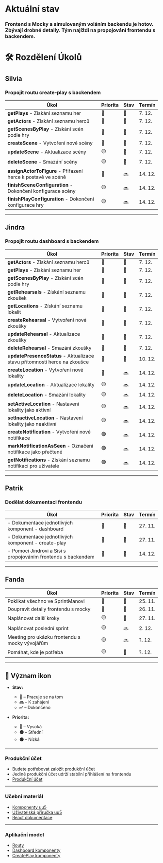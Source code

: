 # Aktuální stav 
### Frontend s Mocky a simulovaným voláním backendu je hotov. Zbývají drobné detaily. Tým najíždí na propojování frontendu s backendem. 

# 🛠️ Rozdělení Úkolů

## Silvia

### Propojit routu create-play s backendem

| Úkol                                        | Priorita | Stav | Termín   |
|---------------------------------------------|----------|------|----------|
| **getPlays** - Získání seznamu her           | 🔴       | 🚧   | 7. 12. |
| **getActors** - Získání seznamu herců         | 🔴       | 🚧   | 7. 12. |
| **getScenesByPlay** - Získání scén podle hry  | 🔴       | 🚧   | 7. 12. |
| **createScene** - Vytvoření nové scény        | 🔴       | 🚧   | 7. 12. |
| **updateScene** - Aktualizace scény           | 🟡       | 🚧   | 7. 12. |
| **deleteScene** - Smazání scény               | 🟡       | 🚧  | 7. 12. |
| **assignActorToFigure** - Přiřazení herce k postavě ve scéně | 🔴       | 🔜   | 14. 12. |
| **finishSceneConfiguration** - Dokončení konfigurace scény | 🟡       | 🔜   | 14. 12. |
| **finishPlayConfiguration** - Dokončení konfigurace hry | 🟡       | 🔜   | 14. 12. |



---

## Jindra

### Propojit routu dashboard s backendem

| Úkol                                          | Priorita | Stav | Termín   |
|-----------------------------------------------|----------|------|----------|
| **getActors** - Získání seznamu herců               | 🔴       | 🚧   | 7. 12. |
| **getPlays** - Získání seznamu her                  | 🔴       | 🚧   | 7. 12. |
| **getScenesByPlay** - Získání scén podle hry         | 🔴       | 🚧   | 7. 12. |
| **getRehearsals** - Získání seznamu zkoušek          | 🔴       | 🚧   | 7. 12. |
| **getLocations** - Získání seznamu lokalit           | 🔴       | 🚧   | 7. 12. |
| **createRehearsal** - Vytvoření nové zkoušky         | 🔴       | 🚧   | 7. 12. |
| **updateRehearsal** - Aktualizace zkoušky            | 🔴       | 🚧   | 7. 12. |
| **deleteRehearsal** - Smazání zkoušky                | 🔴       | 🚧   | 7. 12. |
| **updatePresenceStatus** - Aktualizace stavu přítomnosti herce na zkoušce | 🔴       | 🚧   | 10. 12. |
| **createLocation** - Vytvoření nové lokality          | 🔴       | 🔜   | 14. 12. |
| **updateLocation** - Aktualizace lokality             | 🟡       | 🔜   | 14. 12. |
| **deleteLocation** - Smazání lokality                 | 🟡       | 🔜   | 14. 12. |
| **setActiveLocation** - Nastavení lokality jako aktivní | 🟡       | 🔜   | 14. 12. |
| **setInactiveLocation** - Nastavení lokality jako neaktivní | 🟡       | 🔜   | 14. 12. |
| **createNotification** - Vytvoření nové notifikace   | 🟢       | 🔜   | 14. 12. |
| **markNotificationAsSeen** - Označení notifikace jako přečtené | 🟢       | 🔜   | 14. 12. |
| **getNotifications** - Získání seznamu notifikací pro uživatele | 🟢       | 🔜  | 14. 12. |



---

## Patrik

### Dodělat dokumentaci frontendu

| Úkol                                               | Priorita | Stav | Termín   |
|----------------------------------------------------|----------|------|----------|
| - Dokumentace jednotlivých komponent - dashboard     | 🔴       | 🚧   | 27. 11. |
| - Dokumentace jednotlivých komponent - create-play   | 🔴       | 🚧   | 27. 11. |
| - Pomoci Jindrovi a Sisi s propojováním frontendu s backendem   | 🔴       | 🚧   | 14. 12. |



---

## Fanda

| Úkol                                                    | Priorita | Stav | Termín   |
|---------------------------------------------------------|----------|------|----------|
| Poklikat všechno ve SprintManovi                         | 🔴       | 🚧   | 25. 11. |
| Doupravit detaily frontendu s mocky                      | 🔴       | 🚧   | 26. 11. |
| Naplánovat další kroky                                    | 🟡       | 🚧   | 27. 11. |
| Naplánovat poslední sprint                                | 🟡       | 🔜   | 2. 12. |
| Meeting pro ukázku frontendu s mocky vývojářům           | 🟡       | 🔜   | ?. 12. |
| Pomáhat, kde je potřeba         | 🟡       | 🚧   | ?. 12. |

---

## 📝 Význam ikon 

- **Stav:**
  - **🚧** – Pracuje se na tom
  - **🔜** – K zahájení
  - **✅** – Dokončeno

- **Priorita:**
  - **🔴** – Vysoká
  - **🟡** – Střední
  - **🟢** – Nízká

---

### Produkční účet 
- Budete potřebovat založit produkční účet
- Jedině produkční účet udrží stabilní přihlášení na frontendu
- [Produkční účet](https://uuapp-dev.plus4u.net/uu-identitymanagement-maing01/58ceb15c275c4b31bfe0fc9768aa6a9c/registration?acrValues=standard%20high%20veryHigh&clientId=uu-oidc%3Aunregistered-client%3Alocalhost&uiLocales=en-gb&state=h4EiR6340-KAR_1G.FrPXaOW_kAHZ1df5yGXgC7QRq5RDWldcmPhkQbwBjcylZEd0nDYbnjAfIshycR-FCf1kVF674yzX_yLvdFVrKqEc9pedn7b5ofZ9eUhQKsbOtZDjT4aySb1ATZhYLY0Svne31vvzF4INykT7jmH_xtj2knk5QKtZnP4CK8_qfru0hw2N1y08HzL4GcQScfBtjot7DBN7RCkCg5wfrpE5Dy6orGsHNCF293Z4iOshFL6DF83naCWY9NA0xEmLIkPmX5KU9BhQF6xVDFt7sKQhw6W-qlFqMNsCMnPA1xgW1OUs4w6HJsQTLRtrvhBzmVh-cr4ouKgm2QHHIEUxvu1rTdxW-bzcoQC4QbTleJirEVn3eqXsSutpXrH1A_0BUeIYycuuu9wfNOYX5SaMymjJXLcN9D8Gec7Dx5HLnNKWNyj15iQxMwU1CuNE6Ww1k9ixuxJef8x8HtEz09r8i9qk4Lmnd-FQ7rMDP9KrahZ8rtXj2i32_wIB_LNeaeoyVtE%3D)

---

### Učební materiál
- [Komponenty uu5](https://uuapp.plus4u.net/uu-bookkit-maing01/05ecbf4e8bca405290b1a6d4cee8813a/book/page?code=home)
- [Uživatelská příručka uu5](https://uuapp.plus4u.net/uu-bookkit-maing01/2d79ffe54e8e406b9e542c14a67f4cb4/book/page?code=home)
- [React dokumentace](https://react.dev/learn)

---

### Aplikační model 
- [Routy](https://uuapp.plus4u.net/uu-managementkit-maing02/38744216cb324edca986789798259ba9/document?oid=67068641590f3b66b6cb700b&pageOid=6706864a590f3b66b6cb708e)
- [Dashboard komponenty](https://uuapp.plus4u.net/uu-managementkit-maing02/38744216cb324edca986789798259ba9/document?oid=67068641590f3b66b6cb700b&pageOid=6706864a590f3b66b6cb709b)
- [CreatePlay komponenty](https://uuapp.plus4u.net/uu-managementkit-maing02/38744216cb324edca986789798259ba9/document?oid=67068641590f3b66b6cb700b&pageOid=67264fe35d90e7bb6ce1b1c8)
